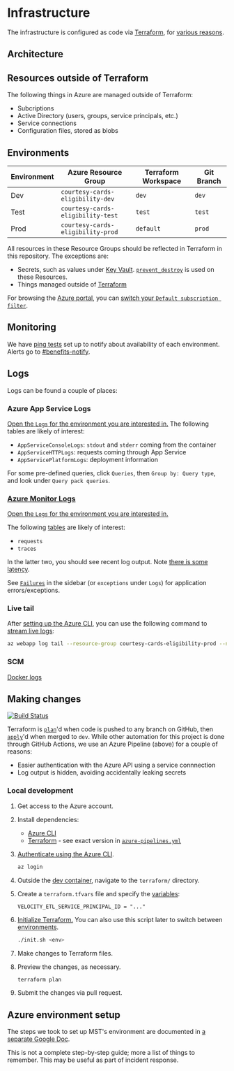 # Infrastructure

The infrastructure is configured as code via [Terraform](https://www.terraform.io/), for [various reasons](https://techcommunity.microsoft.com/t5/fasttrack-for-azure/the-benefits-of-infrastructure-as-code/ba-p/2069350).

## Architecture

## Resources outside of Terraform

The following things in Azure are managed outside of Terraform:

- Subcriptions
- Active Directory (users, groups, service principals, etc.)
- Service connections
- Configuration files, stored as blobs

## Environments

| Environment | Azure Resource Group              | Terraform Workspace | Git Branch |
| ----------- | --------------------------------- | ------------------- | ---------- |
| Dev         | `courtesy-cards-eligibility-dev`  | `dev`               | `dev`      |
| Test        | `courtesy-cards-eligibility-test` | `test`              | `test`     |
| Prod        | `courtesy-cards-eligibility-prod` | `default`           | `prod`     |

All resources in these Resource Groups should be reflected in Terraform in this repository. The exceptions are:

- Secrets, such as values under [Key Vault](https://azure.microsoft.com/en-us/services/key-vault/). [`prevent_destroy`](https://developer.hashicorp.com/terraform/tutorials/state/resource-lifecycle#prevent-resource-deletion) is used on these Resources.
- Things managed outside of [Terraform](#resources-outside-of-terraform)

For browsing the [Azure portal](https://portal.azure.com), you can [switch your `Default subscription filter`](https://docs.microsoft.com/en-us/azure/azure-portal/set-preferences).

## Monitoring

We have [ping tests](https://docs.microsoft.com/en-us/azure/azure-monitor/app/monitor-web-app-availability) set up to notify about availability of each environment. Alerts go to [#benefits-notify](https://cal-itp.slack.com/archives/C022HHSEE3F).

## Logs

Logs can be found a couple of places:

### Azure App Service Logs

[Open the `Logs` for the environment you are interested in.](https://docs.google.com/document/d/11EPDIROBvg7cRtU2V42c6VBxcW_o8HhcyORALNtL_XY/edit#heading=h.6pxjhslhxwvj) The following tables are likely of interest:

- `AppServiceConsoleLogs`: `stdout` and `stderr` coming from the container
- `AppServiceHTTPLogs`: requests coming through App Service
- `AppServicePlatformLogs`: deployment information

For some pre-defined queries, click `Queries`, then `Group by: Query type`, and look under `Query pack queries`.

### [Azure Monitor Logs](https://docs.microsoft.com/en-us/azure/azure-monitor/logs/data-platform-logs)

[Open the `Logs` for the environment you are interested in.](https://docs.google.com/document/d/11EPDIROBvg7cRtU2V42c6VBxcW_o8HhcyORALNtL_XY/edit#heading=h.n0oq4r1jo7zs)

The following [tables](https://docs.microsoft.com/en-us/azure/azure-monitor/app/opencensus-python#telemetry-type-mappings) are likely of interest:

- `requests`
- `traces`

In the latter two, you should see recent log output. Note [there is some latency](https://docs.microsoft.com/en-us/azure/azure-monitor/logs/data-ingestion-time).

See [`Failures`](https://docs.microsoft.com/en-us/azure/azure-monitor/app/asp-net-exceptions#diagnose-failures-using-the-azure-portal) in the sidebar (or `exceptions` under `Logs`) for application errors/exceptions.

### Live tail

After [setting up the Azure CLI](#making-changes), you can use the following command to [stream live logs](https://docs.microsoft.com/en-us/azure/app-service/troubleshoot-diagnostic-logs#in-local-terminal):

```sh
az webapp log tail --resource-group courtesy-cards-eligibility-prod --name mst-courtesy-cards-eligibility-server-prod 2>&1 | grep -v /healthcheck
```

### SCM

[Docker logs](https://mst-courtesy-cards-eligibility-server-dev.scm.azurewebsites.net/api/logs/docker)

## Making changes

[![Build Status](https://dev.azure.com/mstransit/courtesy-cards/_apis/build/status/cal-itp.eligibility-server?branchName=dev)](https://dev.azure.com/mstransit/courtesy-cards/_build/latest?definitionId=1&branchName=dev)

Terraform is [`plan`](https://www.terraform.io/cli/commands/plan)'d when code is pushed to any branch on GitHub, then [`apply`](https://www.terraform.io/cli/commands/apply)'d when merged to `dev`. While other automation for this project is done through GitHub Actions, we use an Azure Pipeline (above) for a couple of reasons:

- Easier authentication with the Azure API using a service connnection
- Log output is hidden, avoiding accidentally leaking secrets

### Local development

1. Get access to the Azure account.
1. Install dependencies:

   - [Azure CLI](https://docs.microsoft.com/en-us/cli/azure/install-azure-cli)
   - [Terraform](https://www.terraform.io/downloads) - see exact version in [`azure-pipelines.yml`](azure-pipelines.yml)

1. [Authenticate using the Azure CLI](https://registry.terraform.io/providers/hashicorp/azurerm/latest/docs/guides/azure_cli).

   ```sh
   az login
   ```

1. Outside the [dev container](https://docs.calitp.org/eligibility-server/getting-started/), navigate to the `terraform/` directory.
1. Create a `terraform.tfvars` file and specify the [variables](variables.tf):

   ```hcl
   VELOCITY_ETL_SERVICE_PRINCIPAL_ID = "..."
   ```

1. [Initialize Terraform.](https://www.terraform.io/cli/commands/init) You can also use this script later to switch between [environments](#environments).

   ```sh
   ./init.sh <env>
   ```

1. Make changes to Terraform files.
1. Preview the changes, as necessary.

   ```sh
   terraform plan
   ```

1. Submit the changes via pull request.

## Azure environment setup

The steps we took to set up MST's environment are documented in [a separate Google Doc](https://docs.google.com/document/d/12uzuKyvyabHAOaeQc6k2jQIG5pQprdEyBpfST_dY2ME/edit#heading=h.1vs880ltbo58).

This is not a complete step-by-step guide; more a list of things to remember. This may be useful as part of incident response.
